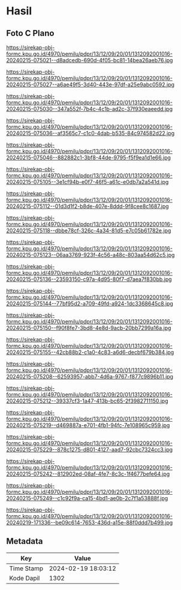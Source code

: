# Hasil

## Foto C Plano

https://sirekap-obj-formc.kpu.go.id/4970/pemilu/pdpr/13/12/09/20/01/1312092001016-20240215-075021--d8adcedb-690d-4f05-bc81-14bea26aeb76.jpg

https://sirekap-obj-formc.kpu.go.id/4970/pemilu/pdpr/13/12/09/20/01/1312092001016-20240215-075027--a6ae49f5-3d40-443e-97df-a25e9abc0592.jpg

https://sirekap-obj-formc.kpu.go.id/4970/pemilu/pdpr/13/12/09/20/01/1312092001016-20240215-075030--347a552f-7b4c-4c1b-ad2c-37f930eaeedd.jpg

https://sirekap-obj-formc.kpu.go.id/4970/pemilu/pdpr/13/12/09/20/01/1312092001016-20240215-075036--af3565c7-c1c0-4dab-b535-84c974582d22.jpg

https://sirekap-obj-formc.kpu.go.id/4970/pemilu/pdpr/13/12/09/20/01/1312092001016-20240215-075046--882882c1-3bf8-44de-9795-f5f9ea1d1e66.jpg

https://sirekap-obj-formc.kpu.go.id/4970/pemilu/pdpr/13/12/09/20/01/1312092001016-20240215-075105--3e1cf94b-e0f7-46f5-a61c-e0db7a2a541d.jpg

https://sirekap-obj-formc.kpu.go.id/4970/pemilu/pdpr/13/12/09/20/01/1312092001016-20240215-075112--01d3d1f2-b8de-407e-8ddd-9f8cee8c1687.jpg

https://sirekap-obj-formc.kpu.go.id/4970/pemilu/pdpr/13/12/09/20/01/1312092001016-20240215-075118--dbbe78cf-326c-4a34-81d5-e7c05b61782e.jpg

https://sirekap-obj-formc.kpu.go.id/4970/pemilu/pdpr/13/12/09/20/01/1312092001016-20240215-075123--06aa3769-923f-4c56-a48c-803aa54d62c5.jpg

https://sirekap-obj-formc.kpu.go.id/4970/pemilu/pdpr/13/12/09/20/01/1312092001016-20240215-075136--23593150-c97a-4d95-80f7-d7aea7f830bb.jpg

https://sirekap-obj-formc.kpu.go.id/4970/pemilu/pdpr/13/12/09/20/01/1312092001016-20240215-075144--77bf95d2-a709-49fd-a924-1dc3368645c8.jpg

https://sirekap-obj-formc.kpu.go.id/4970/pemilu/pdpr/13/12/09/20/01/1312092001016-20240215-075150--f90f8fe7-3bd8-4e8d-9acb-20bb7299a16a.jpg

https://sirekap-obj-formc.kpu.go.id/4970/pemilu/pdpr/13/12/09/20/01/1312092001016-20240215-075155--42cb88b2-c1a0-4c83-a6d6-decbf679b384.jpg

https://sirekap-obj-formc.kpu.go.id/4970/pemilu/pdpr/13/12/09/20/01/1312092001016-20240215-075208--62593957-abb7-4d6a-9767-f877c9896b11.jpg

https://sirekap-obj-formc.kpu.go.id/4970/pemilu/pdpr/13/12/09/20/01/1312092001016-20240215-075212--39337cf3-1a47-413b-bc65-2f3982711150.jpg

https://sirekap-obj-formc.kpu.go.id/4970/pemilu/pdpr/13/12/09/20/01/1312092001016-20240215-075219--d469887a-e701-4fb1-94fc-7e108965c959.jpg

https://sirekap-obj-formc.kpu.go.id/4970/pemilu/pdpr/13/12/09/20/01/1312092001016-20240215-075229--878c1275-d801-4127-aad7-92cbc7324cc3.jpg

https://sirekap-obj-formc.kpu.go.id/4970/pemilu/pdpr/13/12/09/20/01/1312092001016-20240215-075242--812902ed-08af-4fe7-8c3c-1f4677befe64.jpg

https://sirekap-obj-formc.kpu.go.id/4970/pemilu/pdpr/13/12/09/20/01/1312092001016-20240215-075249--c1c92f9a-ca15-4bd1-ae0b-2c7f1a53888f.jpg

https://sirekap-obj-formc.kpu.go.id/4970/pemilu/pdpr/13/12/09/20/01/1312092001016-20240219-171336--be09c614-7653-436d-a15e-88f0ddd7b499.jpg


## Metadata

| Key        | Value               |
| ---------- | ------------------- |
| Time Stamp | 2024-02-19 18:03:12 |
| Kode Dapil | 1302                |



